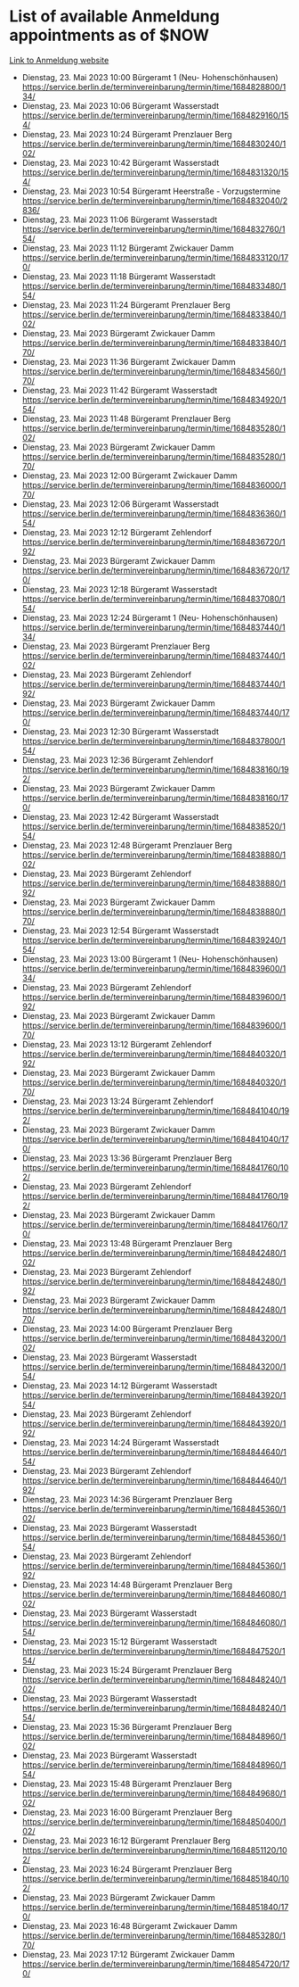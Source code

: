 # List of available Anmeldung appointments as of $NOW
[Link to Anmeldung website](https://service.berlin.de/terminvereinbarung/termin/tag.php?termin=1&anliegen[]=120686&dienstleisterlist=122210,122217,327316,122219,327312,122227,327314,122231,327346,122243,327348,122254,122252,329742,122260,329745,122262,329748,122271,327278,122273,327274,122277,327276,330436,122280,327294,122282,327290,122284,327292,122291,327270,122285,327266,122286,327264,122296,327268,150230,329760,122297,327286,122294,327284,122312,329763,122314,329775,122304,327330,122311,327334,122309,327332,317869,122281,327352,122279,329772,122283,122276,327324,122274,327326,122267,329766,122246,327318,122251,327320,122257,327322,122208,327298,122226,327300&herkunft=http%3A%2F%2Fservice.berlin.de%2Fdienstleistung%2F120686%2F)
- Dienstag, 23. Mai 2023 10:00 Bürgeramt 1 (Neu- Hohenschönhausen) https://service.berlin.de/terminvereinbarung/termin/time/1684828800/134/
- Dienstag, 23. Mai 2023 10:06 Bürgeramt Wasserstadt https://service.berlin.de/terminvereinbarung/termin/time/1684829160/154/
- Dienstag, 23. Mai 2023 10:24 Bürgeramt Prenzlauer Berg https://service.berlin.de/terminvereinbarung/termin/time/1684830240/102/
- Dienstag, 23. Mai 2023 10:42 Bürgeramt Wasserstadt https://service.berlin.de/terminvereinbarung/termin/time/1684831320/154/
- Dienstag, 23. Mai 2023 10:54 Bürgeramt Heerstraße - Vorzugstermine https://service.berlin.de/terminvereinbarung/termin/time/1684832040/2836/
- Dienstag, 23. Mai 2023 11:06 Bürgeramt Wasserstadt https://service.berlin.de/terminvereinbarung/termin/time/1684832760/154/
- Dienstag, 23. Mai 2023 11:12 Bürgeramt Zwickauer Damm https://service.berlin.de/terminvereinbarung/termin/time/1684833120/170/
- Dienstag, 23. Mai 2023 11:18 Bürgeramt Wasserstadt https://service.berlin.de/terminvereinbarung/termin/time/1684833480/154/
- Dienstag, 23. Mai 2023 11:24 Bürgeramt Prenzlauer Berg https://service.berlin.de/terminvereinbarung/termin/time/1684833840/102/
- Dienstag, 23. Mai 2023  Bürgeramt Zwickauer Damm https://service.berlin.de/terminvereinbarung/termin/time/1684833840/170/
- Dienstag, 23. Mai 2023 11:36 Bürgeramt Zwickauer Damm https://service.berlin.de/terminvereinbarung/termin/time/1684834560/170/
- Dienstag, 23. Mai 2023 11:42 Bürgeramt Wasserstadt https://service.berlin.de/terminvereinbarung/termin/time/1684834920/154/
- Dienstag, 23. Mai 2023 11:48 Bürgeramt Prenzlauer Berg https://service.berlin.de/terminvereinbarung/termin/time/1684835280/102/
- Dienstag, 23. Mai 2023  Bürgeramt Zwickauer Damm https://service.berlin.de/terminvereinbarung/termin/time/1684835280/170/
- Dienstag, 23. Mai 2023 12:00 Bürgeramt Zwickauer Damm https://service.berlin.de/terminvereinbarung/termin/time/1684836000/170/
- Dienstag, 23. Mai 2023 12:06 Bürgeramt Wasserstadt https://service.berlin.de/terminvereinbarung/termin/time/1684836360/154/
- Dienstag, 23. Mai 2023 12:12 Bürgeramt Zehlendorf https://service.berlin.de/terminvereinbarung/termin/time/1684836720/192/
- Dienstag, 23. Mai 2023  Bürgeramt Zwickauer Damm https://service.berlin.de/terminvereinbarung/termin/time/1684836720/170/
- Dienstag, 23. Mai 2023 12:18 Bürgeramt Wasserstadt https://service.berlin.de/terminvereinbarung/termin/time/1684837080/154/
- Dienstag, 23. Mai 2023 12:24 Bürgeramt 1 (Neu- Hohenschönhausen) https://service.berlin.de/terminvereinbarung/termin/time/1684837440/134/
- Dienstag, 23. Mai 2023  Bürgeramt Prenzlauer Berg https://service.berlin.de/terminvereinbarung/termin/time/1684837440/102/
- Dienstag, 23. Mai 2023  Bürgeramt Zehlendorf https://service.berlin.de/terminvereinbarung/termin/time/1684837440/192/
- Dienstag, 23. Mai 2023  Bürgeramt Zwickauer Damm https://service.berlin.de/terminvereinbarung/termin/time/1684837440/170/
- Dienstag, 23. Mai 2023 12:30 Bürgeramt Wasserstadt https://service.berlin.de/terminvereinbarung/termin/time/1684837800/154/
- Dienstag, 23. Mai 2023 12:36 Bürgeramt Zehlendorf https://service.berlin.de/terminvereinbarung/termin/time/1684838160/192/
- Dienstag, 23. Mai 2023  Bürgeramt Zwickauer Damm https://service.berlin.de/terminvereinbarung/termin/time/1684838160/170/
- Dienstag, 23. Mai 2023 12:42 Bürgeramt Wasserstadt https://service.berlin.de/terminvereinbarung/termin/time/1684838520/154/
- Dienstag, 23. Mai 2023 12:48 Bürgeramt Prenzlauer Berg https://service.berlin.de/terminvereinbarung/termin/time/1684838880/102/
- Dienstag, 23. Mai 2023  Bürgeramt Zehlendorf https://service.berlin.de/terminvereinbarung/termin/time/1684838880/192/
- Dienstag, 23. Mai 2023  Bürgeramt Zwickauer Damm https://service.berlin.de/terminvereinbarung/termin/time/1684838880/170/
- Dienstag, 23. Mai 2023 12:54 Bürgeramt Wasserstadt https://service.berlin.de/terminvereinbarung/termin/time/1684839240/154/
- Dienstag, 23. Mai 2023 13:00 Bürgeramt 1 (Neu- Hohenschönhausen) https://service.berlin.de/terminvereinbarung/termin/time/1684839600/134/
- Dienstag, 23. Mai 2023  Bürgeramt Zehlendorf https://service.berlin.de/terminvereinbarung/termin/time/1684839600/192/
- Dienstag, 23. Mai 2023  Bürgeramt Zwickauer Damm https://service.berlin.de/terminvereinbarung/termin/time/1684839600/170/
- Dienstag, 23. Mai 2023 13:12 Bürgeramt Zehlendorf https://service.berlin.de/terminvereinbarung/termin/time/1684840320/192/
- Dienstag, 23. Mai 2023  Bürgeramt Zwickauer Damm https://service.berlin.de/terminvereinbarung/termin/time/1684840320/170/
- Dienstag, 23. Mai 2023 13:24 Bürgeramt Zehlendorf https://service.berlin.de/terminvereinbarung/termin/time/1684841040/192/
- Dienstag, 23. Mai 2023  Bürgeramt Zwickauer Damm https://service.berlin.de/terminvereinbarung/termin/time/1684841040/170/
- Dienstag, 23. Mai 2023 13:36 Bürgeramt Prenzlauer Berg https://service.berlin.de/terminvereinbarung/termin/time/1684841760/102/
- Dienstag, 23. Mai 2023  Bürgeramt Zehlendorf https://service.berlin.de/terminvereinbarung/termin/time/1684841760/192/
- Dienstag, 23. Mai 2023  Bürgeramt Zwickauer Damm https://service.berlin.de/terminvereinbarung/termin/time/1684841760/170/
- Dienstag, 23. Mai 2023 13:48 Bürgeramt Prenzlauer Berg https://service.berlin.de/terminvereinbarung/termin/time/1684842480/102/
- Dienstag, 23. Mai 2023  Bürgeramt Zehlendorf https://service.berlin.de/terminvereinbarung/termin/time/1684842480/192/
- Dienstag, 23. Mai 2023  Bürgeramt Zwickauer Damm https://service.berlin.de/terminvereinbarung/termin/time/1684842480/170/
- Dienstag, 23. Mai 2023 14:00 Bürgeramt Prenzlauer Berg https://service.berlin.de/terminvereinbarung/termin/time/1684843200/102/
- Dienstag, 23. Mai 2023  Bürgeramt Wasserstadt https://service.berlin.de/terminvereinbarung/termin/time/1684843200/154/
- Dienstag, 23. Mai 2023 14:12 Bürgeramt Wasserstadt https://service.berlin.de/terminvereinbarung/termin/time/1684843920/154/
- Dienstag, 23. Mai 2023  Bürgeramt Zehlendorf https://service.berlin.de/terminvereinbarung/termin/time/1684843920/192/
- Dienstag, 23. Mai 2023 14:24 Bürgeramt Wasserstadt https://service.berlin.de/terminvereinbarung/termin/time/1684844640/154/
- Dienstag, 23. Mai 2023  Bürgeramt Zehlendorf https://service.berlin.de/terminvereinbarung/termin/time/1684844640/192/
- Dienstag, 23. Mai 2023 14:36 Bürgeramt Prenzlauer Berg https://service.berlin.de/terminvereinbarung/termin/time/1684845360/102/
- Dienstag, 23. Mai 2023  Bürgeramt Wasserstadt https://service.berlin.de/terminvereinbarung/termin/time/1684845360/154/
- Dienstag, 23. Mai 2023  Bürgeramt Zehlendorf https://service.berlin.de/terminvereinbarung/termin/time/1684845360/192/
- Dienstag, 23. Mai 2023 14:48 Bürgeramt Prenzlauer Berg https://service.berlin.de/terminvereinbarung/termin/time/1684846080/102/
- Dienstag, 23. Mai 2023  Bürgeramt Wasserstadt https://service.berlin.de/terminvereinbarung/termin/time/1684846080/154/
- Dienstag, 23. Mai 2023 15:12 Bürgeramt Wasserstadt https://service.berlin.de/terminvereinbarung/termin/time/1684847520/154/
- Dienstag, 23. Mai 2023 15:24 Bürgeramt Prenzlauer Berg https://service.berlin.de/terminvereinbarung/termin/time/1684848240/102/
- Dienstag, 23. Mai 2023  Bürgeramt Wasserstadt https://service.berlin.de/terminvereinbarung/termin/time/1684848240/154/
- Dienstag, 23. Mai 2023 15:36 Bürgeramt Prenzlauer Berg https://service.berlin.de/terminvereinbarung/termin/time/1684848960/102/
- Dienstag, 23. Mai 2023  Bürgeramt Wasserstadt https://service.berlin.de/terminvereinbarung/termin/time/1684848960/154/
- Dienstag, 23. Mai 2023 15:48 Bürgeramt Prenzlauer Berg https://service.berlin.de/terminvereinbarung/termin/time/1684849680/102/
- Dienstag, 23. Mai 2023 16:00 Bürgeramt Prenzlauer Berg https://service.berlin.de/terminvereinbarung/termin/time/1684850400/102/
- Dienstag, 23. Mai 2023 16:12 Bürgeramt Prenzlauer Berg https://service.berlin.de/terminvereinbarung/termin/time/1684851120/102/
- Dienstag, 23. Mai 2023 16:24 Bürgeramt Prenzlauer Berg https://service.berlin.de/terminvereinbarung/termin/time/1684851840/102/
- Dienstag, 23. Mai 2023  Bürgeramt Zwickauer Damm https://service.berlin.de/terminvereinbarung/termin/time/1684851840/170/
- Dienstag, 23. Mai 2023 16:48 Bürgeramt Zwickauer Damm https://service.berlin.de/terminvereinbarung/termin/time/1684853280/170/
- Dienstag, 23. Mai 2023 17:12 Bürgeramt Zwickauer Damm https://service.berlin.de/terminvereinbarung/termin/time/1684854720/170/
